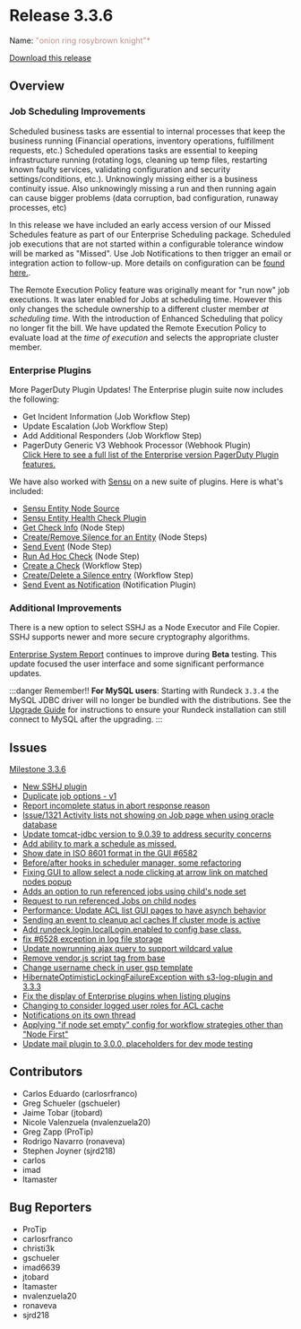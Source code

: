 # Release 3.3.6

Name: <span style="color: rosybrown"><span class="glyphicon glyphicon-knight"></span> "onion ring rosybrown knight"*</span>

[Download this release](https://download.rundeck.com/3.3.6/index.html)

## Overview
### Job Scheduling Improvements
Scheduled business tasks are essential to internal processes that keep the business running (Financial operations, inventory operations, fulfillment requests, etc.) Scheduled operations tasks are essential to keeping infrastructure running (rotating logs, cleaning up temp files, restarting known faulty services, validating configuration and security settings/conditions, etc.). Unknowingly missing either is a business continuity issue. Also unknowingly missing a run and then running again can cause bigger problems (data corruption, bad configuration, runaway processes, etc)

In this release we have included an early access version of our Missed Schedules feature as part of our Enterprise Scheduling package. Scheduled job executions that are not started within a configurable tolerance window will be marked as "Missed".  Use Job Notifications to then trigger an email or integration action to follow-up.  More details on configuration can be [found here.](/manual/schedules/missedjobfires.md).

The Remote Execution Policy feature was originally meant for "run now" job executions. It was later enabled for Jobs at scheduling time. However this only changes the schedule ownership to a different cluster member *at scheduling time*.  With the introduction of Enhanced Scheduling that policy no longer fit the bill.  We have updated the Remote Execution Policy to evaluate load at the *time of execution* and selects the appropriate cluster member.

### Enterprise Plugins
More PagerDuty Plugin Updates!  The Enterprise plugin suite now includes the following:
- Get Incident Information (Job Workflow Step)
- Update Escalation (Job Workflow Step)
- Add Additional Responders (Job Workflow Step)
- PagerDuty Generic V3 Webhook Processor (Webhook Plugin)<br>
[Click Here to see a full list of the Enterprise version PagerDuty Plugin features.](https://resources.rundeck.com/plugins/pagerduty-enterprise-plugins/)

We have also worked with [Sensu](https://www.sensu.io/) on a new suite of plugins.  Here is what's included:
- [Sensu Entity Node Source](/administration/projects/resource-model-sources/sensu.md)
- [Sensu Entity Health Check Plugin](/manual/healthcheckplugins/sensu.md)
- [Get Check Info](/manual/node-steps/sensu.html#sensu-get-check-info) (Node Step)
- [Create/Remove Silence for an Entity](/manual/node-steps/sensu.html#sensu-create-silence-entry) (Node Steps)
- [Send Event](/manual/node-steps/sensu.html#sensu-event-create) (Node Step)
- [Run Ad Hoc Check](/manual/node-steps/sensu.html#sensu-run-ad-hoc-check) (Node Step)
- [Create a Check](/manual/workflow-steps/sensu.html#sensu-check-create) (Workflow Step)
- [Create/Delete a Silence entry](/manual/workflow-steps/sensu.html#sensu-create-silence-entry) (Workflow Step)
- [Send Event as Notification](/manual/notifications/sensu.md) (Notification Plugin)

### Additional Improvements

There is a new option to select SSHJ as a Node Executor and File Copier. SSHJ supports newer and more secure cryptography algorithms.

[Enterprise System Report](/manual/system-report.md) continues to improve during **Beta** testing.  This update focused the user interface and some significant performance updates.

:::danger Remember!!
**For MySQL users**: Starting with Rundeck `3.3.4` the MySQL JDBC driver will no longer be
bundled with the distributions. See the [Upgrade Guide](/upgrading/upgrading-to-rundeck-3.3.4.md)
for instructions to ensure your Rundeck installation can still connect to MySQL after
the upgrading.
:::

## Issues

[Milestone 3.3.6](https://github.com/rundeck/rundeck/milestone/155)

* [New SSHJ plugin](https://github.com/rundeck/rundeck/pull/6594)
* [Duplicate job options - v1](https://github.com/rundeck/rundeck/pull/6505)
* [Report incomplete status in abort response reason](https://github.com/rundeck/rundeck/pull/6591)
* [Issue/1321 Activity lists not showing on Job page when using oracle database](https://github.com/rundeck/rundeck/pull/6590)
* [Update tomcat-jdbc version to 9.0.39 to address security concerns](https://github.com/rundeck/rundeck/pull/6589)
* [Add ability to mark a schedule as missed.](https://github.com/rundeck/rundeck/pull/6586)
* [Show date in ISO 8601 format in the GUI #6582](https://github.com/rundeck/rundeck/pull/6583)
* [Before/after hooks in scheduler manager, some refactoring](https://github.com/rundeck/rundeck/pull/6579)
* [Fixing GUI to allow select a node clicking at arrow link on matched nodes popup](https://github.com/rundeck/rundeck/pull/6574)
* [Adds an option to run referenced jobs using child's node set](https://github.com/rundeck/rundeck/pull/6573)
* [Request to run referenced Jobs on child nodes ](https://github.com/rundeck/rundeck/issues/6572)
* [Performance: Update ACL list GUI pages to have asynch behavior](https://github.com/rundeck/rundeck/pull/6568)
* [Sending an event to cleanup acl caches If cluster mode is active](https://github.com/rundeck/rundeck/pull/6567)
* [Add rundeck.login.localLogin.enabled to config base class.](https://github.com/rundeck/rundeck/pull/6563)
* [fix #6528 exception in log file storage](https://github.com/rundeck/rundeck/pull/6562)
* [Update nowrunning ajax query to support wildcard value](https://github.com/rundeck/rundeck/pull/6556)
* [Remove vendor.js script tag from base](https://github.com/rundeck/rundeck/pull/6554)
* [Change username check in user gsp template](https://github.com/rundeck/rundeck/pull/6532)
* [HibernateOptimisticLockingFailureException with s3-log-plugin and 3.3.3](https://github.com/rundeck/rundeck/issues/6528)
* [Fix the display of Enterprise plugins when listing plugins](https://github.com/rundeck/rundeck/pull/6525)
* [Changing to consider logged user roles for ACL cache](https://github.com/rundeck/rundeck/pull/6506)
* [Notifications on its own thread](https://github.com/rundeck/rundeck/pull/6494)
* [Applying "if node set empty" config for workflow strategies other than "Node First"](https://github.com/rundeck/rundeck/pull/6477)
* [Update mail plugin to 3.0.0, placeholders for dev mode testing](https://github.com/rundeck/rundeck/pull/6446)

## Contributors

* Carlos Eduardo (carlosrfranco)
* Greg Schueler (gschueler)
* Jaime Tobar (jtobard)
* Nicole Valenzuela (nvalenzuela20)
* Greg Zapp (ProTip)
* Rodrigo Navarro (ronaveva)
* Stephen Joyner (sjrd218)
* carlos
* imad
* ltamaster

## Bug Reporters

* ProTip
* carlosrfranco
* christi3k
* gschueler
* imad6639
* jtobard
* ltamaster
* nvalenzuela20
* ronaveva
* sjrd218
